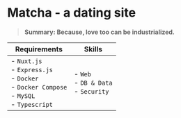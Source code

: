 # Matcha - a dating site

> __Summary: Because, love too can be industrialized.__


| Requirements | Skills |
|--------------|--------|
| - `Nuxt.js`<br> - `Express.js`<br> - `Docker`<br>- `Docker Compose`<br> - `MySQL`<br> - `Typescript` | - `Web`<br> - `DB & Data`<br> - `Security`<br> |
